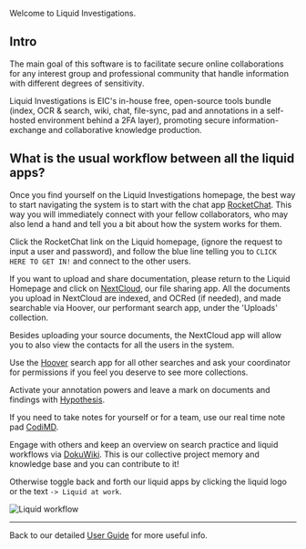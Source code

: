 Welcome to Liquid Investigations. 

## Intro

The main goal of this software is to facilitate secure online collaborations for any interest group and professional community that handle information with different degrees of sensitivity.

Liquid Investigations is EIC's in-house free, open-source  tools bundle  (index, OCR & search, wiki, chat, file-sync, pad and annotations in a self-hosted environment behind a 2FA layer), promoting secure information-exchange and collaborative knowledge production.

## What is the usual workflow between all the liquid apps?

Once you find yourself on the Liquid Investigations homepage, the best way to start navigating the system is to start with the chat app [RocketChat](https://github.com/liquidinvestigations/docs/wiki/User---Rocket.Chat). This way you will immediately connect with your fellow collaborators, who may also lend a hand and tell you a bit about how the system works for them.

Click the RocketChat link on the Liquid homepage, (ignore the request to input a user and password), and follow the blue line telling you to `CLICK HERE TO GET IN!` and connect to the other users.

If you want to upload and share documentation, please return to the Liquid Homepage and click on [NextCloud](https://github.com/liquidinvestigations/docs/wiki/User---Nextcloud), our file sharing app. All the documents you upload in NextCloud are indexed, and OCRed (if needed), and made searchable via Hoover, our performant search app, under the 'Uploads' collection. 

Besides uploading your source documents, the NextCloud app will allow you to also view the contacts for all the users in the system.

Use the [Hoover](https://github.com/liquidinvestigations/docs/wiki/User---Hoover) search app for all other searches and ask your coordinator for permissions if you feel you deserve to see more collections. 

Activate your annotation powers and leave a mark on documents and findings with [Hypothesis](https://github.com/liquidinvestigations/docs/wiki/User---Hypothesis). 

If you need to take notes for yourself or for a team, use our real time note pad [CodiMD](https://github.com/liquidinvestigations/docs/wiki/User---CodiMD).

Engage with others and keep an overview on search practice and liquid workflows via [DokuWiki](https://github.com/liquidinvestigations/docs/wiki/User---DokuWiki). 
This is our collective project memory and knowledge base and you can contribute to it!

Otherwise toggle back and forth our liquid apps by clicking the liquid logo or the text `-> Liquid at work`.

![Liquid workflow](https://i.postimg.cc/7Z7jYhmp/Screen-Shot-2021-02-16-at-2-07-43-PM.png)

***

Back to our detailed [User Guide](https://github.com/liquidinvestigations/docs/wiki/User-Guide) for more useful info. 

